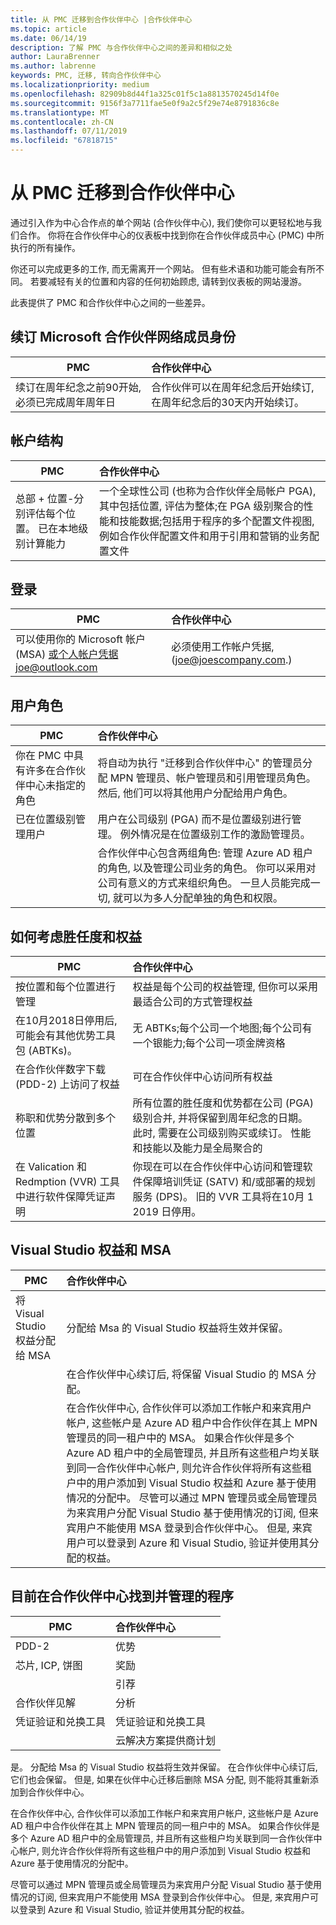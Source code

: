```yaml
---
title: 从 PMC 迁移到合作伙伴中心 |合作伙伴中心
ms.topic: article
ms.date: 06/14/19
description: 了解 PMC 与合作伙伴中心之间的差异和相似之处
author: LauraBrenner
ms.author: labrenne
keywords: PMC, 迁移, 转向合作伙伴中心
ms.localizationpriority: medium
ms.openlocfilehash: 82909b8d44f1a325c01f5c1a8813570245d14f0e
ms.sourcegitcommit: 9156f3a7711fae5e0f9a2c5f29e74e8791836c8e
ms.translationtype: MT
ms.contentlocale: zh-CN
ms.lasthandoff: 07/11/2019
ms.locfileid: "67818715"
---
```

# <a name="moving-from-pmc-to-partner-center"></a>从 PMC 迁移到合作伙伴中心

通过引入作为中心合作点的单个网站 (合作伙伴中心), 我们使你可以更轻松地与我们合作。 你将在合作伙伴中心的仪表板中找到你在合作伙伴成员中心 (PMC) 中所执行的所有操作。 

你还可以完成更多的工作, 而无需离开一个网站。 但有些术语和功能可能会有所不同。 若要减轻有关的位置和内容的任何初始顾虑, 请转到仪表板的网站漫游。

此表提供了 PMC 和合作伙伴中心之间的一些差异。

## <a name="renewing-your-microsoft-partner-network--membership"></a>续订 Microsoft 合作伙伴网络成员身份

|**PMC**   |**合作伙伴中心**|
|----------------------|:-----------------------------|
|续订在周年纪念之前90开始, 必须已完成周年周年日| 合作伙伴可以在周年纪念后开始续订, 在周年纪念后的30天内开始续订。|

## <a name="account-structure"></a>帐户结构

|**PMC**   |**合作伙伴中心**|
|----------------------|:-----------------------------|
|总部 + 位置-分别评估每个位置。 已在本地级别计算能力|一个全球性公司 (也称为合作伙伴全局帐户 PGA), 其中包括位置, 评估为整体;在 PGA 级别聚合的性能和技能数据;包括用于程序的多个配置文件视图, 例如合作伙伴配置文件和用于引用和营销的业务配置文件|

## <a name="sign-in"></a>登录

|**PMC**   |**合作伙伴中心**|
|----------------------|:-----------------------------|
|可以使用你的 Microsoft 帐户 (MSA) 或个人帐户凭据joe@outlook.com|必须使用工作帐户凭据, (joe@joescompany.com.)|

## <a name="user-roles"></a>用户角色

|**PMC**   |**合作伙伴中心**|
|----------------------|:-----------------------------|
|你在 PMC 中具有许多在合作伙伴中心未指定的角色|将自动为执行 "迁移到合作伙伴中心" 的管理员分配 MPN 管理员、帐户管理员和引用管理员角色。 然后, 他们可以将其他用户分配给用户角色。|
|已在位置级别管理用户|用户在公司级别 (PGA) 而不是位置级别进行管理。 例外情况是在位置级别工作的激励管理员。|
|   |合作伙伴中心包含两组角色: 管理 Azure AD 租户的角色, 以及管理公司业务的角色。 你可以采用对公司有意义的方式来组织角色。 一旦人员能完成一切, 就可以为多人分配单独的角色和权限。 

## <a name="how-competencies-and-benefits-are-accounted-for"></a>如何考虑胜任度和权益

|**PMC**   |**合作伙伴中心**|
|----------------------|:-----------------------------|
|按位置和每个位置进行管理|权益是每个公司的权益管理, 但你可以采用最适合公司的方式管理权益 |
|在10月2018日停用后, 可能会有其他优势工具包 (ABTKs)。|无 ABTKs;每个公司一个地图;每个公司有一个银能力;每个公司一项金牌资格|
|在合作伙伴数字下载 (PDD-2) 上访问了权益 |可在合作伙伴中心访问所有权益|
|称职和优势分散到多个位置|所有位置的胜任度和优势都在公司 (PGA) 级别合并, 并将保留到周年纪念的日期。 此时, 需要在公司级别购买或续订。 性能和技能以及能力是全局聚合的|
|在 Valication 和 Redmption (VVR) 工具中进行软件保障凭证声明|你现在可以在合作伙伴中心访问和管理软件保障培训凭证 (SATV) 和/或部署的规划服务 (DPS)。  旧的 VVR 工具将在10月 1 2019 日停用。  |

## <a name="visual-studio-benefits-and-msa"></a>Visual Studio 权益和 MSA

|**PMC**   |**合作伙伴中心**   |
|-----------------|:-----------------|
|将 Visual Studio 权益分配给 MSA|分配给 Msa 的 Visual Studio 权益将生效并保留。|
||在合作伙伴中心续订后, 将保留 Visual Studio 的 MSA 分配。|
||在合作伙伴中心, 合作伙伴可以添加工作帐户和来宾用户帐户, 这些帐户是 Azure AD 租户中合作伙伴在其上 MPN 管理员的同一租户中的 MSA。 如果合作伙伴是多个 Azure AD 租户中的全局管理员, 并且所有这些租户均关联到同一合作伙伴中心帐户, 则允许合作伙伴将所有这些租户中的用户添加到 Visual Studio 权益和 Azure 基于使用情况的分配中。 尽管可以通过 MPN 管理员或全局管理员为来宾用户分配 Visual Studio 基于使用情况的订阅, 但来宾用户不能使用 MSA 登录到合作伙伴中心。 但是, 来宾用户可以登录到 Azure 和 Visual Studio, 验证并使用其分配的权益。 |

## <a name="programs-now-located-and-managed-in-partner-center"></a>目前在合作伙伴中心找到并管理的程序 

|**PMC**   |**合作伙伴中心**|
|----------------------|:-----------------------------|
|PDD-2  |优势|
|芯片, ICP, 饼图 | 奖励|
||引荐|
|合作伙伴见解| 分析|
|凭证验证和兑换工具| 凭证验证和兑换工具|
|           |云解决方案提供商计划|

是。 分配给 Msa 的 Visual Studio 权益将生效并保留。 在合作伙伴中心续订后, 它们也会保留。 但是, 如果在伙伴中心迁移后删除 MSA 分配, 则不能将其重新添加到合作伙伴中心。

在合作伙伴中心, 合作伙伴可以添加工作帐户和来宾用户帐户, 这些帐户是 Azure AD 租户中合作伙伴在其上 MPN 管理员的同一租户中的 MSA。 如果合作伙伴是多个 Azure AD 租户中的全局管理员, 并且所有这些租户均关联到同一合作伙伴中心帐户, 则允许合作伙伴将所有这些租户中的用户添加到 Visual Studio 权益和 Azure 基于使用情况的分配中。

尽管可以通过 MPN 管理员或全局管理员为来宾用户分配 Visual Studio 基于使用情况的订阅, 但来宾用户不能使用 MSA 登录到合作伙伴中心。 但是, 来宾用户可以登录到 Azure 和 Visual Studio, 验证并使用其分配的权益。
